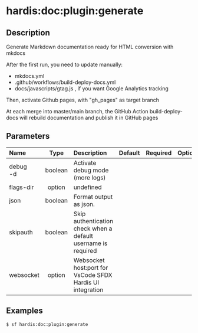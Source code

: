 <!-- This file has been generated with command 'sf hardis:doc:plugin:generate'. Please do not update it manually or it may be overwritten -->
# hardis:doc:plugin:generate

## Description

Generate Markdown documentation ready for HTML conversion with mkdocs

After the first run, you need to update manually:

- mkdocs.yml
- .github/workflows/build-deploy-docs.yml
- docs/javascripts/gtag.js , if you want Google Analytics tracking

Then, activate Github pages, with "gh_pages" as target branch

At each merge into master/main branch, the GitHub Action build-deploy-docs will rebuild documentation and publish it in GitHub pages


## Parameters

|Name|Type|Description|Default|Required|Options|
|:---|:--:|:----------|:-----:|:------:|:-----:|
|debug<br/>-d|boolean|Activate debug mode (more logs)||||
|flags-dir|option|undefined||||
|json|boolean|Format output as json.||||
|skipauth|boolean|Skip authentication check when a default username is required||||
|websocket|option|Websocket host:port for VsCode SFDX Hardis UI integration||||

## Examples

```shell
$ sf hardis:doc:plugin:generate
```


